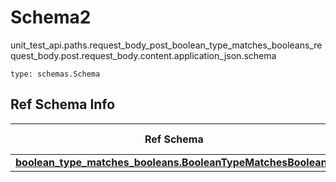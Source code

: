 # Schema2
unit_test_api.paths.request_body_post_boolean_type_matches_booleans_request_body.post.request_body.content.application_json.schema
```
type: schemas.Schema
```

## Ref Schema Info
Ref Schema | Input Type | Output Type
---------- | ---------- | -----------
[**boolean_type_matches_booleans.BooleanTypeMatchesBooleans**](../../../../../../components/schema/boolean_type_matches_booleans.md) | bool | bool

